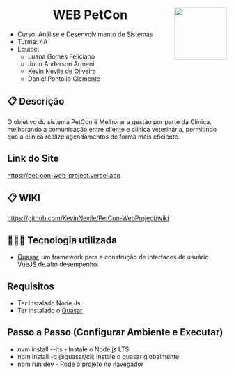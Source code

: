 # <img width="120px" height="120px" align="right" src="https://github.com/LuanaFeliciano/api_PetCon/assets/98564118/c1cab599-44f2-4914-ae92-adc8f057e6be">  <h1 align="center"> WEB PetCon </h1>
* Curso: Análise e Desenvolvimento de Sistemas
* Turma: 4A
* Equipe:
  * Luana Gomes Feliciano
  * John Anderson Armeni
  * Kevin Nevile de Oliveira
  * Daniel Pontolio Clemente
    
## 📋 Descrição
O objetivo do sistema PetCon é Melhorar a gestão por parte da Clínica, melhorando a comunicação entre cliente e clínica veterinária, permitindo que
a clínica realize agendamentos de forma mais eficiente.

## Link do Site
https://pet-con-web-project.vercel.app

## 📋 WIKI
https://github.com/KevinNevile/PetCon-WebProject/wiki

## 👩🏽‍💻 Tecnologia utilizada
* [Quasar](https://quasar.dev/), um framework para a construção de interfaces de usuário VueJS de alto desempenho.

## Requisitos
* Ter instalado Node.Js
* Ter instalado o [Quasar](https://quasar.dev/)
  
## Passo a Passo (Configurar Ambiente e Executar)
* nvm install --lts - Instale o Node.js LTS
* npm install -g @quasar/cli: Instale o quasar globalmente
* npm run dev - Rode o projeto no navegador

  
